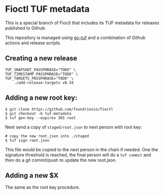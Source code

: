 # Fioctl TUF metadata

This is a special branch of Fioctl that includes its TUF metadata for releases
published to Github.

This repository is managed using [go-tuf](https://github.com/theupdateframework/go-tuf/releases/download/v0.6.0/tuf_0.6.0_linux_amd64.tar.gz)
and a combination of Github actions and release scripts.

## Creating a new release
```
TUF_SNAPSHOT_PASSPHRASE="TODO" \
TUF_TIMESTAMP_PASSPHRASE="TODO" \
TUF_TARGETS_PASSPHRASE="TODO" \
    ./add-release-targets v0.34
```

## Adding a new root key:
```
$ git clone https://github.com/foundriesio/fioctl
$ git checkout -b tuf-metadata
$ tuf gen-key --expires 365 root
```

Next send a copy of `staged/root.json` to next person with root key:
```
# copy the new root.json into ./staged
$ tuf sign root.json
```

This file would be copied to the next person in the chain if needed. One the
signature threshold is reached, the final person will do a `tuf commit` and
then do a git commit/push to update the new root.json.

## Adding a new $X
The same as the root key procedure.
